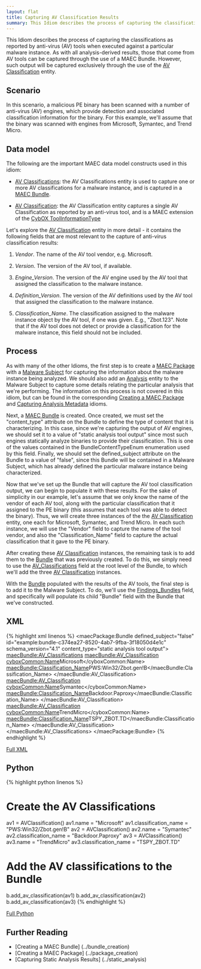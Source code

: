 ```yaml
---
layout: flat
title: Capturing AV Classification Results
summary: This Idiom describes the process of capturing the classifications as reported by anti-virus (AV) tools when executed against a particular malware instance.
---
```


This Idiom describes the process of capturing the classifications as reported by anti-virus (AV) tools when executed against a particular malware instance. As with all analysis-derived results, those that come from AV tools can be captured through the use of a MAEC Bundle. However, such output will be captured exclusively through the use of the [AV Classification](/data-model/{{site.current_version}}/maecBundle/AVClassificationType) entity.

## Scenario

In this scenario, a malicious PE binary has been scanned with a number of anti-virus (AV) engines, which provide detection and associated classification information for the binary. For this example, we'll assume that the binary was scanned with engines from Microsoft, Symantec, and Trend Micro.

## Data model

The following are the important MAEC data model constructs used in this idiom:

* [AV Classifications](/data-model/{{site.current_version}}/maecBundle/AVClassificationsType): the AV Classifications entity is used to capture one or more AV classifications for a malware instance, and is captured in a [MAEC Bundle](/data-model/{{site.current_version}}/maecBundle/BundleType).

* [AV Classification](/data-model/{{site.current_version}}/maecBundle/AVClassificationType): the AV Classification entity captures a single AV Classification as reported by an anti-virus tool, and is a MAEC extension of the [CybOX ToolInformationType](/data-model/{{site.current_version}}/cyboxCommon/ToolInformationType)

Let's explore the [AV Classification](/data-model/{{site.current_version}}/maecBundle/AVClassificationType) entity in more detail - it contains the following fields that are most relevant to the capture of anti-virus classification results:

1.	*Vendor*. The name of the AV tool vendor, e.g. Microsoft.

2.	*Version*. The version of the AV tool, if available.

3.	*Engine_Version*. The version of the AV engine used by the AV tool that assigned the classification to the malware instance. 

4.	*Definition_Version*. The version of the AV definitions used by the AV tool that assigned the classification to the malware instance.

5.	*Classification_Name*. The classification assigned to the malware instance object by the AV tool, if one was given. E.g., "Zbot.123". Note that if the AV tool does not detect or provide a classification for the malware instance, this field should not be included.

## Process

As with many of the other Idioms, the first step is to create a [MAEC Package](/data-model/{{site.current_version}}/maecPackage/PackageType) with a [Malware Subject](/data-model/{{site.current_version}}/maecPackage/MalwareSubjectType) for capturing the information about the malware instance being analyzed. We should also add an [Analysis](/data-model/{{site.current_version}}/maecPackage/AnalysisType) entity to the Malware Subject to capture some details relating the particular analysis that we're performing. The information on this process is not covered in this idiom, but can be found in the corresponding [Creating a MAEC Package](../package_creation) and [Capturing Analysis Metadata](../analysis_metadata) idioms.

Next, a [MAEC Bundle](/data-model/{{site.current_version}}/maecBundle/BundleType) is created. Once created, we must set the "content_type" attribute on the Bundle to define the type of content that it is characterizing.  In this case, since we're capturing the output of AV engines, we should set it to a value of "static analysis tool output" since most such engines statically analyze binaries to provide their classification. This is one of the values contained in the BundleContentTypeEnum enumeration used by this field. Finally, we should set the defined_subject attribute on the Bundle to a value of "false", since this Bundle will be contained in a Malware Subject, which has already defined the particular malware instance being characterized.

Now that we've set up the Bundle that will capture the AV tool classification output, we can begin to populate it with these results. For the sake of simplicity in our example, let's assume that we only know the name of the vendor of each AV tool, along with the particular classification that it assigned to the PE binary (this assumes that each tool was able to detect the binary). Thus, we will create three instances of the the [AV Classification](/data-model/{{site.current_version}}/maecBundle/AVClassificationType) entity, one each for Microsoft, Symantec, and Trend Micro. In each such instance, we will use the "Vendor" field to capture the name of the tool vendor, and also the "Classification_Name" field to capture the actual classification that it gave to the PE binary.

After creating these [AV Classification](/data-model/{{site.current_version}}/maecBundle/AVClassificationType) instances, the remaining task is to add them to the [Bundle](/data-model/{{site.current_version}}/maecBundle/BundleType) that was previously created. To do this, we simply need to use the [AV_Classifications](/data-model/{{site.current_version}}/maecBundle/AVClassificationsType) field at the root level of the Bundle, to which we'll add the three [AV Classification](/data-model/{{site.current_version}}/maecBundle/AVClassificationType) instances.

With the [Bundle](/data-model/{{site.current_version}}/maecBundle/BundleType) populated with the results of the AV tools, the final step is to add it to the Malware Subject. To do, we'll use the [Findings_Bundles](/data-model/{{site.current_version}}/maecPackage/FindingsBundleListType) field, and specifically will populate its child "Bundle" field with the Bundle that we've constructed.

## XML

{% highlight xml linenos %}
<maecPackage:Bundle defined_subject="false" id="example:bundle-c374ea27-8520-4ab7-9fba-3f18050d4e1c" schema_version="4.1" content_type="static analysis tool output">
	<maecBundle:AV_Classifications>
	 <maecBundle:AV_Classification>
	  <cyboxCommon:Name>Microsoft</cyboxCommon:Name>
	  <maecBundle:Classification_Name>PWS:Win32/Zbot.gen!B</maecBundle:Classification_Name>
	 </maecBundle:AV_Classification>
	 <maecBundle:AV_Classification>
	  <cyboxCommon:Name>Symantec</cyboxCommon:Name>
	  <maecBundle:Classification_Name>Backdoor.Paproxy</maecBundle:Classification_Name>
	 </maecBundle:AV_Classification>
	 <maecBundle:AV_Classification>
	  <cyboxCommon:Name>TrendMicro</cyboxCommon:Name>
	  <maecBundle:Classification_Name>TSPY_ZBOT.TD</maecBundle:Classification_Name>
	 </maecBundle:AV_Classification>
	</maecBundle:AV_Classifications>
</maecPackage:Bundle>
{% endhighlight %}

[Full XML](maec_av_classification.xml)
## Python

{% highlight python linenos %}
# Create the AV Classifications
av1 = AVClassification()
av1.name = "Microsoft"
av1.classification_name = "PWS:Win32/Zbot.gen!B"
av2 = AVClassification()
av2.name = "Symantec"
av2.classification_name = "Backdoor.Paproxy"
av3 = AVClassification()
av3.name = "TrendMicro"
av3.classification_name = "TSPY_ZBOT.TD"

# Add the AV classifications to the Bundle
b.add_av_classification(av1)
b.add_av_classification(av2)
b.add_av_classification(av3)
{% endhighlight %}

[Full Python](maec_av_classification.py)

## Further Reading
* [Creating a MAEC Bundle] (../bundle_creation)
* [Creating a MAEC Package] (../package_creation)
* [Capturing Static Analysis Results] (../static_analysis)